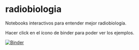 # radiobiologia
Notebooks interactivos para entender mejor radiobiología.

Hacer click en el ícono de binder para poder ver los ejemplos.


[![Binder](https://mybinder.org/badge_logo.svg)](https://mybinder.org/v2/gh/acorbat/radiobiologia/main?filepath=radiobiologia.ipynb)